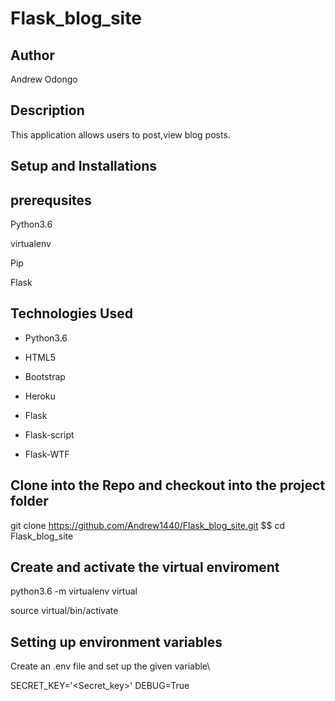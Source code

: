 # Flask_blog_site

## Author
Andrew Odongo

## Description
This application allows users to post,view blog posts.

## Setup and Installations

## prerequsites
Python3.6

virtualenv

Pip

Flask

## Technologies Used
- Python3.6

- HTML5

- Bootstrap 

- Heroku

- Flask

- Flask-script

- Flask-WTF

## Clone into the Repo and checkout into the project folder
git clone https://github.com/Andrew1440/Flask_blog_site.git $$ cd Flask_blog_site

## Create and activate the virtual enviroment
python3.6 -m virtualenv virtual

source virtual/bin/activate

## Setting up environment variables
Create an .env file and set up the given variable\

SECRET_KEY='<Secret_key>'
DEBUG=True

